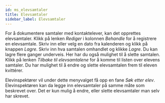 ```yaml
---
id: ms_elevsamtaler
title: Elevsamtaler
sidebar_label: Elevsamtaler
---
```


For å dokumentere samtaler med kontaktelever, kan det opprettes elevsamtaler. Klikk på lenken _Rediger_ i kolonnen _Behandle_ for å registrere en elevsamtale. Skriv inn eller velg en dato fra kalenderen og klikk på knappen _Lagre_. Skriv inn hva samtalen omhandlet og klikke _Lagre_. Du kan lagre flere ganger underveis. Her har du også mulighet til å slette samtalen. Klikk på lenken _Tilbake til elevsamtalene_ for å komme til listen over elevens samtaler. Du har mulighet til å endre og slette elevsamtalen frem til eleven kvittérer. 

Elevinspektører vil under dette menyvalget få opp en fane _Søk etter elev_. Elevinspektøren kan da legge inn elevsamtaler på samme måte som beskrevet over. Det er kun mulig å endre, eller slette elevsamtaler man selv har skrevet.